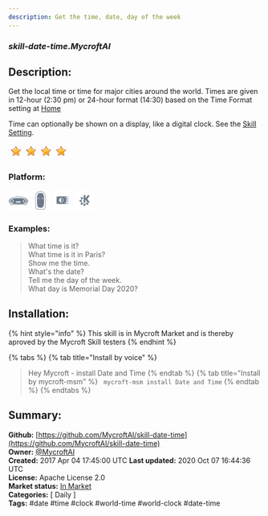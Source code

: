 ```yaml
---
description: Get the time, date, day of the week
---
```


### _skill-date-time.MycroftAI_  
## Description:  
Get the local time or time for major cities around the world.  Times
are given in 12-hour (2:30 pm) or 24-hour format (14:30) based on the
Time Format setting at [Home](https://home.mycroft.ai/#/setting/basic)

Time can optionally be shown on a display, like a digital clock.  See
the [Skill Setting](https://home.mycroft.ai/#/skill).  
  
![](../.gitbook/assets/star.png)![](../.gitbook/assets/star.png)![](../.gitbook/assets/star.png)![](../.gitbook/assets/star.png)  
  
### Platform:  
 ![Mark I](../.gitbook/assets/mark-1-icon.png)  ![Mark II](../.gitbook/assets/mark-2-icon.png)  ![Picroft](../.gitbook/assets/picroft-icon.png)  ![plasmoid](../.gitbook/assets/kde.png)   
### Examples:  
> What time is it?  
> What time is it in Paris?  
> Show me the time.  
> What's the date?  
> Tell me the day of the week.  
> What day is Memorial Day 2020?  
  
## Installation:  
{% hint style="info" %}
This skill is in Mycroft Market and is thereby aproved by the Mycroft Skill testers
{% endhint %}
    
{% tabs %}
{% tab title="Install by voice" %}
> Hey Mycroft - install Date and Time
{% endtab %}
  {% tab title="Install by mycroft-msm" %}
``` mycroft-msm install Date and Time```
{% endtab %}
  {% endtabs %}
    
## Summary:  
**Github:** [https://github.com/MycroftAI/skill-date-time](https://github.com/MycroftAI/skill-date-time)  
**Owner:** [@MycroftAI](https://github.com/MycroftAI)  
**Created:** 2017 Apr 04 17:45:00 UTC  **Last updated:** 2020 Oct 07 16:44:36 UTC  
**License:** Apache License 2.0  
**Market status:** [In Market](https://market.mycroft.ai/skill/mycroft-date-time)  
**Categories:** [ Daily ]   
**Tags:** \#date \#time \#clock \#world-time \#world-clock \#date-time   
